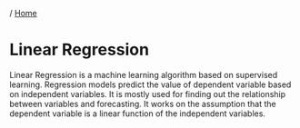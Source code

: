 / [Home](index.md)

# Linear Regression

Linear Regression is a machine learning algorithm based on supervised learning. Regression models predict the value of dependent variable based on independent variables. It is mostly used for finding out the relationship between variables and forecasting. It works on the assumption that the dependent variable is a linear function of the independent variables.
